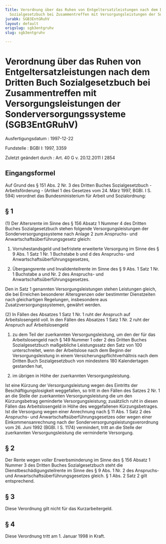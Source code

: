 ```yaml
---
Title: Verordnung über das Ruhen von Entgeltersatzleistungen nach dem Dritten Buch
  Sozialgesetzbuch bei Zusammentreffen mit Versorgungsleistungen der Sonderversorgungssysteme
jurabk: SGB3EntGRuhV
layout: default
origslug: sgb3entgruhv
slug: sgb3entgruhv

---
```


# Verordnung über das Ruhen von Entgeltersatzleistungen nach dem Dritten Buch Sozialgesetzbuch bei Zusammentreffen mit Versorgungsleistungen der Sonderversorgungssysteme (SGB3EntGRuhV)

Ausfertigungsdatum
:   1997-12-22

Fundstelle
:   BGBl I: 1997, 3359

Zuletzt geändert durch
:   Art. 40 G v. 20.12.2011 I 2854


## Eingangsformel

Auf Grund des § 151 Abs. 2 Nr. 3 des Dritten Buches Sozialgesetzbuch - Arbeitsförderung - (Artikel 1 des Gesetzes vom 24. März 1997, BGBl. I S. 594) verordnet das Bundesministerium für Arbeit und Sozialordnung:


## § 1

(1) Der Altersrente im Sinne des § 156 Absatz 1 Nummer 4 des Dritten Buches Sozialgesetzbuch stehen folgende Versorgungsleistungen der Sonderversorgungssysteme nach Anlage 2 zum Anspruchs- und Anwartschaftsüberführungsgesetz gleich:

1.  Vorruhestandsgeld und befristete erweiterte Versorgung im Sinne des § 9 Abs. 1 Satz 1 Nr. 1 Buchstabe b und d des Anspruchs- und Anwartschaftsüberführungsgesetzes,


2.  Übergangsrente und Invalidenteilrente im Sinne des § 9 Abs. 1 Satz 1 Nr. 1 Buchstabe a und Nr. 2 des Anspruchs- und Anwartschaftsüberführungsgesetzes.



Den in Satz 1 genannten Versorgungsleistungen stehen Leistungen gleich, die bei Erreichen besonderer Altersgrenzen oder bestimmter Dienstzeiten nach gleichartigen Regelungen, insbesondere aus Zusatzversorgungssystemen, gewährt werden.

(2) In Fällen des Absatzes 1 Satz 1 Nr. 1 ruht der Anspruch auf Arbeitslosengeld voll. In den Fällen des Absatzes 1 Satz 1 Nr. 2 ruht der Anspruch auf Arbeitslosengeld

1.  zu dem Teil der zuerkannten Versorgungsleistung, um den der für das Arbeitslosengeld nach § 149 Nummer 1 oder 2 des Dritten Buches Sozialgesetzbuch maßgebliche Leistungssatz den Satz von 100 unterschreitet, wenn der Arbeitslose nach dem Beginn der Versorgungsleistung in einem Versicherungspflichtverhältnis nach dem Dritten Buch Sozialgesetzbuch von mindestens 180 Kalendertagen gestanden hat,


2.  im übrigen in Höhe der zuerkannten Versorgungsleistung.



Ist eine Kürzung der Versorgungsleistung wegen des Eintritts der Beschäftigungslosigkeit weggefallen, so tritt in den Fällen des Satzes 2 Nr. 1 an die Stelle der zuerkannten Versorgungsleistung die um den Kürzungsbetrag geminderte Versorgungsleistung; zusätzlich ruht in diesen Fällen das Arbeitslosengeld in Höhe des weggefallenen Kürzungsbetrages. Ist die Versorgung wegen einer Anrechnung nach § 11 Abs. 1 Satz 2 des Anspruchs- und Anwartschaftsüberführungsgesetzes oder wegen einer Einkommensanrechnung nach der Sonderversorgungsleistungsverordnung vom 26. Juni 1992 (BGBl. I S. 1174) vermindert, tritt an die Stelle der zuerkannten Versorgungsleistung die verminderte Versorgung.


## § 2

Der Rente wegen voller Erwerbsminderung im Sinne des § 156 Absatz 1 Nummer 3 des Dritten Buches Sozialgesetzbuch steht die Dienstbeschädigungsteilrente im Sinne des § 9 Abs. 1 Nr. 2 des Anspruchs- und Anwartschaftsüberführungsgesetzes gleich. § 1 Abs. 2 Satz 2 gilt entsprechend.


## § 3

Diese Verordnung gilt nicht für das Kurzarbeitergeld.


## § 4

Diese Verordnung tritt am 1. Januar 1998 in Kraft.

